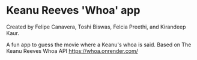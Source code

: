 # Keanu Reeves 'Whoa' app
Created by Felipe Canavera, Toshi Biswas, Felcia Preethi, and Kirandeep Kaur.

A fun app to guess the movie where a Keanu's whoa is said.
Based on The Keanu Reeves Whoa API https://whoa.onrender.com/
